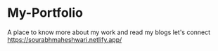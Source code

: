 # My-Portfolio
A place to know more about my work and  read my blogs
let's connect
https://sourabhmaheshwari.netlify.app/
